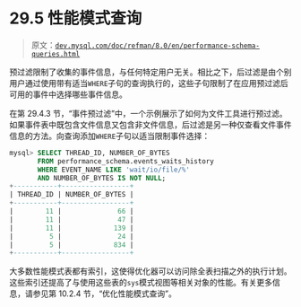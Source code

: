 # 29.5 性能模式查询

> 原文：[`dev.mysql.com/doc/refman/8.0/en/performance-schema-queries.html`](https://dev.mysql.com/doc/refman/8.0/en/performance-schema-queries.html)

预过滤限制了收集的事件信息，与任何特定用户无关。相比之下，后过滤是由个别用户通过使用带有适当`WHERE`子句的查询执行的，这些子句限制了在应用预过滤后可用的事件中选择哪些事件信息。

在第 29.4.3 节，“事件预过滤”中，一个示例展示了如何为文件工具进行预过滤。如果事件表中既包含文件信息又包含非文件信息，后过滤是另一种仅查看文件事件信息的方法。向查询添加`WHERE`子句以适当限制事件选择：

```sql
mysql> SELECT THREAD_ID, NUMBER_OF_BYTES
       FROM performance_schema.events_waits_history
       WHERE EVENT_NAME LIKE 'wait/io/file/%'
       AND NUMBER_OF_BYTES IS NOT NULL;
+-----------+-----------------+
| THREAD_ID | NUMBER_OF_BYTES |
+-----------+-----------------+
|        11 |              66 |
|        11 |              47 |
|        11 |             139 |
|         5 |              24 |
|         5 |             834 |
+-----------+-----------------+
```

大多数性能模式表都有索引，这使得优化器可以访问除全表扫描之外的执行计划。这些索引还提高了与使用这些表的`sys`模式视图等相关对象的性能。有关更多信息，请参见第 10.2.4 节，“优化性能模式查询”。
